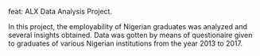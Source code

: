 feat: ALX Data Analysis Project.

In this project, the employability of Nigerian graduates was analyzed and several insights obtained. Data was gotten by means of questionaire given to graduates of various Nigerian institutions from the year 2013 to 2017.
